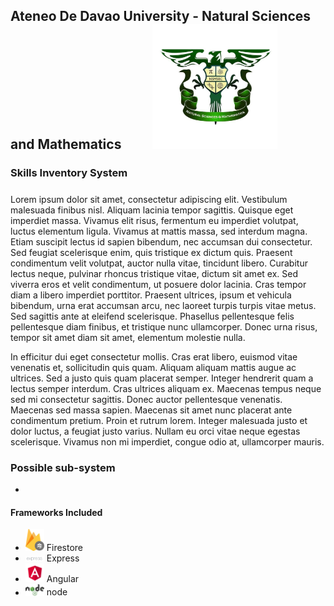 ## Ateneo De Davao University - Natural Sciences and Mathematics &nbsp;&nbsp;&nbsp;&nbsp;&nbsp;&nbsp;&nbsp;&nbsp; <img src="NSM.jpg" alt="drawing" width="200"/>
### Skills Inventory System
##### 
Lorem ipsum dolor sit amet, consectetur adipiscing elit. Vestibulum malesuada finibus nisl. Aliquam lacinia tempor sagittis. Quisque eget imperdiet massa. Vivamus elit risus, fermentum eu imperdiet volutpat, luctus elementum ligula. Vivamus at mattis massa, sed interdum magna. Etiam suscipit lectus id sapien bibendum, nec accumsan dui consectetur. Sed feugiat scelerisque enim, quis tristique ex dictum quis. Praesent condimentum velit volutpat, auctor nulla vitae, tincidunt libero. Curabitur lectus neque, pulvinar rhoncus tristique vitae, dictum sit amet ex. Sed viverra eros et velit condimentum, ut posuere dolor lacinia. Cras tempor diam a libero imperdiet porttitor. Praesent ultrices, ipsum et vehicula bibendum, urna erat accumsan arcu, nec laoreet turpis turpis vitae metus. Sed sagittis ante at eleifend scelerisque. Phasellus pellentesque felis pellentesque diam finibus, et tristique nunc ullamcorper. Donec urna risus, tempor sit amet diam sit amet, elementum molestie nulla.

In efficitur dui eget consectetur mollis. Cras erat libero, euismod vitae venenatis et, sollicitudin quis quam. Aliquam aliquam mattis augue ac ultrices. Sed a justo quis quam placerat semper. Integer hendrerit quam a lectus semper interdum. Cras ultrices aliquam ex. Maecenas tempus neque sed mi consectetur sagittis. Donec auctor pellentesque venenatis. Maecenas sed massa sapien. Maecenas sit amet nunc placerat ante condimentum pretium. Proin et rutrum lorem. Integer malesuada justo et dolor luctus, a feugiat justo varius. Nullam eu orci vitae neque egestas scelerisque. Vivamus non mi imperdiet, congue odio at, ullamcorper mauris.

### Possible sub-system
* 
#### Frameworks Included
* <img src="firestore.png" alt="drawing" width="30"/> Firestore
* <img src="express.png" alt="drawing" width="30"/> Express
* <img src="angular.png" alt="drawing" width="30"/> Angular
* <img src="node.png" alt="drawing" width="30"/> node
